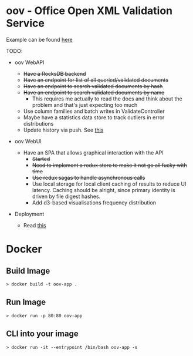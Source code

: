 # oov - Office Open XML Validation Service

Example can be found [here](https://oov-app.bca93e3a4dnho.eu-central-1.cs.amazonlightsail.com/)

TODO:

- oov WebAPI
    * ~~Have a RocksDB backend~~
    * ~~Have an endpoint for list of all queried/validated documents~~
    * ~~Have an endpoint to search validated documents by hash~~
    * ~~Have an endpoint to search validated documents by name~~
        * This requires me actually to read the docs and think about the
          problem and that's just expecting too much
    * Use column families and batch writes in ValidateController
    * Maybe have a statistics data store to track outliers in error
      distributions
    * Update history via push. See [this](http://www.binaryintellect.net/articles/a77ac135-c756-4ee0-9e99-0a904959de94.aspx)

- oov WebUI
    * Have an SPA that allows graphical interaction with the API
        * ~~Started~~
        * ~~Need to implement a redux store to make it not go all fucky with time~~
        * ~~Use redux sagas to handle asynchronous calls~~
        * Use local storage for local client caching of results to reduce UI
          latency. Caching should be alright, since primary identity is driven
          by file digest hashes.
        * Add d3-based visualisations frequency distribution

- Deployment
  * Read [this](https://docs.microsoft.com/en-us/aspnet/core/host-and-deploy/linux-nginx?view=aspnetcore-5.0)

# Docker

## Build Image

`> docker build -t oov-app .`

## Run Image

`> docker run -p 80:80 oov-app`

## CLI into your image

`> docker run -it --entrypoint /bin/bash oov-app -s`